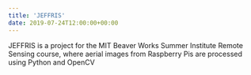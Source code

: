 ```yaml
---
title: 'JEFFRIS'
date: 2019-07-24T12:00:00+00:00
---
```


JEFFRIS is a project for the MIT Beaver Works Summer Institute Remote Sensing course, where aerial images from Raspberry Pis are processed using Python and OpenCV